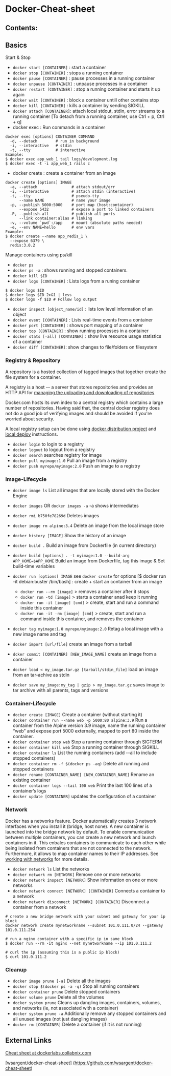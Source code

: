 # Docker-Cheat-sheet
## Contents:

## Basics

Start & Stop
* `docker start [CONTAINER]` : start a container
* `docker stop [CONTAINER]` : stops a running container
* `docker pause [CONTAINER]` : pause processes in a running container
* `docker unpause [CONTAINER]` : unpause processes in a container
* `docker restart [CONTAINER]` : stop a running container and starts it up again
* `docker wait [CONTAINER]`  : block a container untill other contains stop
* `docker kill [CONTAINER]` : kills a container by sending SIGKILL
* `docker attach [CONTAINER]`: attach local stdout, stdin, error streams to a running container [To detach from a running container, use Ctrl + p, Ctrl + q]
* docker exec : Run commands in a container
```
docker exec [options] CONTAINER COMMAND
  -d, --detach        # run in background
  -i, --interactive   # stdin
  -t, --tty           # interactive
Example:
$ docker exec app_web_1 tail logs/development.log
$ docker exec -t -i app_web_1 rails c
```
* docker create  : create a container from an image
```
docker create [options] IMAGE
  -a, --attach               # attach stdout/err
  -i, --interactive          # attach stdin (interactive)
  -t, --tty                  # pseudo-tty
      --name NAME            # name your image
  -p, --publish 5000:5000    # port map (host:container)
      --expose 5432          # expose a port to linked containers
  -P, --publish-all          # publish all ports
      --link container:alias # linking
  -v, --volume `pwd`:/app    # mount (absolute paths needed)
  -e, --env NAME=hello       # env vars
Example:
$ docker create --name app_redis_1 \
  --expose 6379 \
  redis:3.0.2
```
Manage containers using ps/kill
* `docker ps`
* `docker ps -a` : shows running and stopped containers.
* `docker kill $ID`
* `docker logs [CONTAINER]` : Lists logs from a runing container
```
$ docker logs $ID
$ docker logs $ID 2>&1 | less
$ docker logs -f $ID # Follow log output
```
* `docker inspect [object_name/id]` : lists low level information of an object
* `docker event [CONTAINER]` : Lists real-time events from a container
* `docker port [CONTAINER]` : shows port mapping of a container
* `docker top [CONTAINER]` : show running processes in a container
* `docker stats [-all] [CONTAINER]` : show live resource usage statistics of a container
* `docker diff [CONTAINER]`: show changes to file/folders on filesystem

### Registry & Repository

A repository is a hosted collection of tagged images that together create the file system for a container.

A registry is a host -- a server that stores repositories and provides an HTTP API for [managing the uploading and downloading of repositories](https://docs.docker.com/engine/tutorials/dockerrepos/)

Docker.com hosts its own index to a central registry which contains a large number of repositories. Having said that, the central docker registry does not do a good job of verifying images and should be avoided if you're worried about security.

A local registry setup can be done using [docker distribution project](https://github.com/docker/distribution) and [local deploy](https://github.com/docker/docker.github.io/blob/master/registry/deploying.md) instructions.

* `docker login` to login to a registry 
* `docker logout` to logout from a registry
* `docker search` searches registry for image
* `docker pull myimage:1.0` Pull an image from a registry 
* `docker push myrepo/myimage:2.0` Push an image to a registry

### Image-Lifecycle
* `docker image ls` List all images that are locally stored with the Docker Engine
* `docker images` OR `docker images -a` -a shows intermediates
* `docker rmi b750fe78269d` Deletes images
* `docker image rm alpine:3.4` Delete an image from the local image store
* `docker history [IMAGE]` Show the history of an image
* `docker build .` Build an image from Dockerfile (in current directory)
* `docker build [options] . -t myimage:1.0 --build-arg APP_HOME=$APP_HOME` Build an image from Dockerfile, tag this image & Set build-time variables
* `docker run [options] IMAGE`  see `docker create` for options [$ docker run -it debian:buster /bin/bash] : create + start an container from an image
  - <code>docker run --rm [image]</code> > removes a container after it stops
  - <code>docker run -td [image]</code> > starts a container anad keep it running
  - <code>docker run -it [image] [cmd]</code> > create, start and run a command inside this container
  - <code>docker run -it -rm [image] [cmd]</code> > create, start and run a command inside this container, and removes the container

* `docker tag myimage:1.0 myrepo/myimage:2.0` Retag a local image with a new image name and tag
* `docker import [url/file]` create an image from a tarball
* `dcker commit [CONTAINER] [NEW_IMAGE_NAME]` create an image from a container
* `docker load < my_image.tar.gz [tarball/stdin_file]` load an image from an tar-achive as stdin
* `docker save my_image:my_tag | gzip > my_image.tar.gz` saves image to tar archive with all parents, tags and versions

### Container-Lifecycle

* `docker create [IMAGE]` Create a container (without starting it)
* `docker container run --name web -p 5000:80 alpine:3.9` Run a container from the Alpine version 3.9 image, name the running container “web” and expose port 5000 externally, mapped to port 80 inside the container. 
* `docker container stop web` Stop a running container through SIGTERM 
* `docker container kill web` Stop a running container through SIGKILL
* `docker container ls` List the running containers (add --all to include stopped containers) 
* `docker container rm -f $(docker ps -aq)` Delete all running and stopped containers 
* `docker rename [CONTAINER_NAME] [NEW_CONTAINER_NAME]` Rename an existing container
* `docker container logs --tail 100 web` Print the last 100  lines of a container’s logs
* `docker update [CONTAINER]` updates the configuration of a container

### Network

Docker has a networks feature. Docker automatically creates 3 network interfaces when you install it (bridge, host none). A new container is launched into the bridge network by default. To enable communication between multiple containers, you can create a new network and launch containers in it. This enbales containers to communicate to each other while being isolated from containers that are not connected to the network. Furthermore, it allows to map container names to their IP addresses. See [working with networks](https://docs.docker.com/network/) for more details.

* `docker network ls` List the networks
* `docker network rm [NETWORK]` Remove one or more networks
* `docker network inspect [NETWORK]` Show information on one or more networks
* `docker network connect [NETWORK] [CONTAINER]` Connects a container to a network
* `docker network disconnect [NETWORK] [CONTAINER]` Disconnect a container from a network

```
# create a new bridge network with your subnet and gateway for your ip block
docker network create mynetworkname --subnet 101.0.111.0/24 --gateway 101.0.111.254 

# run a nginx container with a specific ip in same block
$ docker run --rm -it nginx --net mynetworkname --ip 101.0.111.2

# curl the ip (assuming this is a public ip block)
$ curl 101.0.111.2
```

### Cleanup

* `docker image prune [-a]` Delete all the images
* `docker stop $(docker ps -a -q)` Stop all running containers
* `docker container prune` Delete stopped containers
* `docker volume prune` Delete all the volumes
* `docker system prune` Cleans up dangling images, containers, volumes, and networks (ie, not associated with a container)
* `docker system prune -a` Additionally remove any stopped containers and all unused images (not just dangling images)
* `docker rm [CONTAINER]` Delete a container (if it is not running)

## External Links

[Cheat sheet at dockerlabs.collabnix.com](http://dockerlabs.collabnix.com/docker/cheatsheet/)

[wsargent/docker-cheat-sheet] (https://github.com/wsargent/docker-cheat-sheet)
